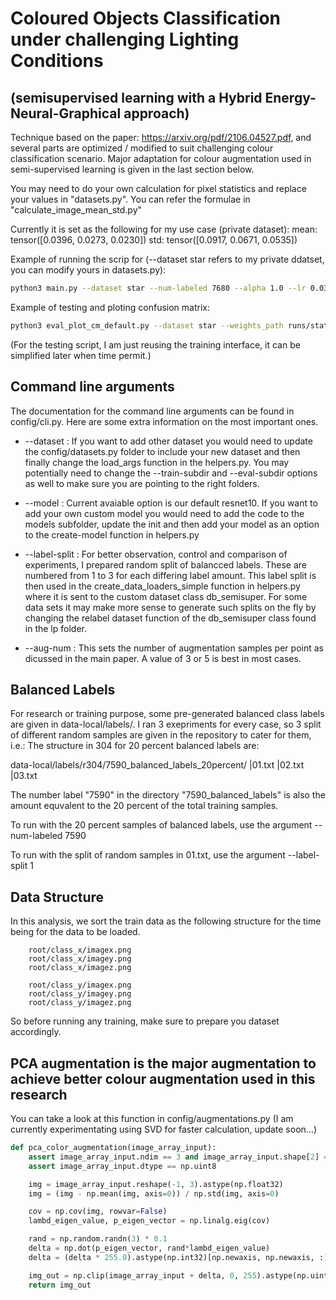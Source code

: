 # Coloured Objects Classification under challenging Lighting Conditions
## (semisupervised learning with a Hybrid Energy-Neural-Graphical approach)

Technique based on the paper: https://arxiv.org/pdf/2106.04527.pdf, and several parts are optimized / modified to suit challenging colour classification scenario. Major adaptation for colour augmentation used in semi-supervised learning is given in the last section below.

You may need to do your own calculation for pixel statistics and replace your values in "datasets.py". You can refer the formulae in "calculate_image_mean_std.py"

Currently it is set as the following for my use case (private dataset):
mean: tensor([0.0396, 0.0273, 0.0230])
std:  tensor([0.0917, 0.0671, 0.0535])

Example of running the scrip for (--dataset star refers to my private ddatset, you can modify yours in datasets.py):
```bash
python3 main.py --dataset star --num-labeled 7680 --alpha 1.0 --lr 0.03 --labeled-batch-size 128 --batch-size 512 --aug-num 3 --label-split 1 --progress True --num-steps 250000
```

Example of testing and ploting confusion matrix:
```bash
python3 eval_plot_cm_default.py --dataset star --weights_path runs/state_dict_epoch_100.pth --num-labeled 33600 --label-split 1 --logdir runs_eval
```
(For the testing script, I am just reusing the training interface, it can be simplified later when time permit.)

## Command line arguments

The documentation for the command line arguments can be found in config/cli.py. Here are some extra information on the most important ones.

- --dataset : If you want to add other dataset you would need to update the config/datasets.py folder to include your new dataset and then finally change the load_args function in the helpers.py. You may potentially need to change the --train-subdir and --eval-subdir options as well to make sure you are pointing to the right folders. 

- --model : Current avaiable option is our default resnet10. If you want to add your own custom model you would need to add the code to the models subfolder, update the init and then add your model as an option to the create-model function in helpers.py

- --label-split : For better observation, control and comparison of experiments, I prepared random split of balancced labels. These are numbered from 1 to 3 for each differing label amount. This label split is then used in the create_data_loaders_simple function in helpers.py where it is sent to the custom dataset class db_semisuper. For some data sets it may make more sense to generate such splits on the fly by changing the relabel dataset function of the db_semisuper class found in the lp folder.

- --aug-num : This sets the number of augmentation samples per point as dicussed in the main paper. A value of 3 or 5 is best in most cases.

## Balanced Labels
For research or training purpose, some pre-generated balanced class labels are given in data-local/labels/. 
I ran 3 exepriments for every case, so 3 split of different random samples are given in the repository to cater for them, i.e.:
The structure in 304 for 20 percent balanced labels are: 

data-local/labels/r304/7590_balanced_labels_20percent/  |01.txt  |02.txt  |03.txt

The number label "7590" in the directory "7590_balanced_labels" is also the amount equvalent to the 20 percent of the total training samples.

To run with the 20 percent samples of balanced labels, use the argument --num-labeled 7590

To run with the split of random samples in 01.txt, use the argument --label-split 1

## Data Structure
In this analysis, we sort the train data as the following structure for the time being for the data to be loaded.  
        
        root/class_x/imagex.png
        root/class_x/imagey.png
        root/class_x/imagez.png

        root/class_y/imagex.png
        root/class_y/imagey.png
        root/class_y/imagez.png

So before running any training, make sure to prepare you dataset accordingly.


## PCA augmentation is the major augmentation to achieve better colour augmentation used in this research
You can take a look at this function in config/augmentations.py
(I am currently experimentating using SVD for faster calculation, update soon...)

```python
def pca_color_augmentation(image_array_input):
    assert image_array_input.ndim == 3 and image_array_input.shape[2] == 3
    assert image_array_input.dtype == np.uint8

    img = image_array_input.reshape(-1, 3).astype(np.float32)
    img = (img - np.mean(img, axis=0)) / np.std(img, axis=0)

    cov = np.cov(img, rowvar=False)
    lambd_eigen_value, p_eigen_vector = np.linalg.eig(cov)

    rand = np.random.randn(3) * 0.1
    delta = np.dot(p_eigen_vector, rand*lambd_eigen_value)
    delta = (delta * 255.0).astype(np.int32)[np.newaxis, np.newaxis, :]

    img_out = np.clip(image_array_input + delta, 0, 255).astype(np.uint8)
    return img_out
```
